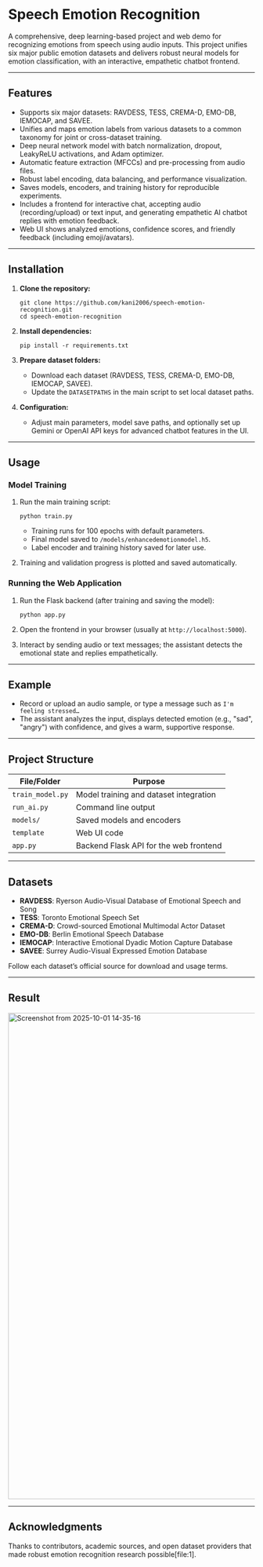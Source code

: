 # Speech Emotion Recognition

A comprehensive, deep learning-based project and web demo for recognizing emotions from speech using audio inputs. This project unifies six major public emotion datasets and delivers robust neural models for emotion classification, with an interactive, empathetic chatbot frontend.

---

## Features

- Supports six major datasets: RAVDESS, TESS, CREMA-D, EMO-DB, IEMOCAP, and SAVEE.
- Unifies and maps emotion labels from various datasets to a common taxonomy for joint or cross-dataset training.
- Deep neural network model with batch normalization, dropout, LeakyReLU activations, and Adam optimizer.
- Automatic feature extraction (MFCCs) and pre-processing from audio files.
- Robust label encoding, data balancing, and performance visualization.
- Saves models, encoders, and training history for reproducible experiments.
- Includes a frontend for interactive chat, accepting audio (recording/upload) or text input, and generating empathetic AI chatbot replies with emotion feedback.
- Web UI shows analyzed emotions, confidence scores, and friendly feedback (including emoji/avatars).

---

## Installation

1. **Clone the repository:**
   ```
   git clone https://github.com/kani2006/speech-emotion-recognition.git
   cd speech-emotion-recognition
   ```

2. **Install dependencies:**
   ```
   pip install -r requirements.txt
   ```

3. **Prepare dataset folders:**
   - Download each dataset (RAVDESS, TESS, CREMA-D, EMO-DB, IEMOCAP, SAVEE).
   - Update the `DATASETPATHS` in the main script to set local dataset paths.

4. **Configuration:**
   - Adjust main parameters, model save paths, and optionally set up Gemini or OpenAI API keys for advanced chatbot features in the UI.

---

## Usage

### Model Training

1. Run the main training script:
   ```
   python train.py
   ```
   - Training runs for 100 epochs with default parameters.
   - Final model saved to `/models/enhancedemotionmodel.h5`.
   - Label encoder and training history saved for later use.

2. Training and validation progress is plotted and saved automatically.

### Running the Web Application

1. Run the Flask backend (after training and saving the model):
   ```
   python app.py
   ```
2. Open the frontend in your browser (usually at `http://localhost:5000`).

3. Interact by sending audio or text messages; the assistant detects the emotional state and replies empathetically.

---

## Example

- Record or upload an audio sample, or type a message such as `I'm feeling stressed…`
- The assistant analyzes the input, displays detected emotion (e.g., "sad", "angry") with confidence, and gives a warm, supportive response.

---

## Project Structure

| File/Folder        | Purpose                                 |
|--------------------|-----------------------------------------|
| `train_model.py`         | Model training and dataset integration  |
| `run_ai.py`         | Command line output  |
| `models/`          | Saved models and encoders               |
| `template`        | Web UI code                             |
| `app.py`        | Backend Flask API for the web frontend                              |

---

## Datasets

- **RAVDESS**: Ryerson Audio-Visual Database of Emotional Speech and Song
- **TESS**: Toronto Emotional Speech Set
- **CREMA-D**: Crowd-sourced Emotional Multimodal Actor Dataset
- **EMO-DB**: Berlin Emotional Speech Database
- **IEMOCAP**: Interactive Emotional Dyadic Motion Capture Database
- **SAVEE**: Surrey Audio-Visual Expressed Emotion Database

Follow each dataset’s official source for download and usage terms.

---
## Result
<img width="1846" height="991" alt="Screenshot from 2025-10-01 14-35-16" src="https://github.com/user-attachments/assets/ba80178c-2cd2-4580-bafa-21e54ecc6b75" />

---

## Acknowledgments

Thanks to contributors, academic sources, and open dataset providers that made robust emotion recognition research possible[file:1].
